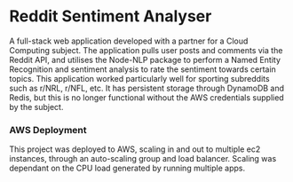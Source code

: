 # Reddit Sentiment Analyser
A full-stack web application developed with a partner for a Cloud Computing subject. The application pulls user posts and comments via the Reddit API, and utilises the Node-NLP package to perform a Named Entity Recognition and sentiment analysis to rate the sentiment towards certain topics. This application worked particularly well for sporting subreddits such as r/NRL, r/NFL, etc. It has persistent storage through DynamoDB and Redis, but this is no longer functional without the AWS credentials supplied by the subject.

### AWS Deployment
This project was deployed to AWS, scaling in and out to multiple ec2 instances, through an auto-scaling group and load balancer. Scaling was dependant on the CPU load generated by running multiple apps.
